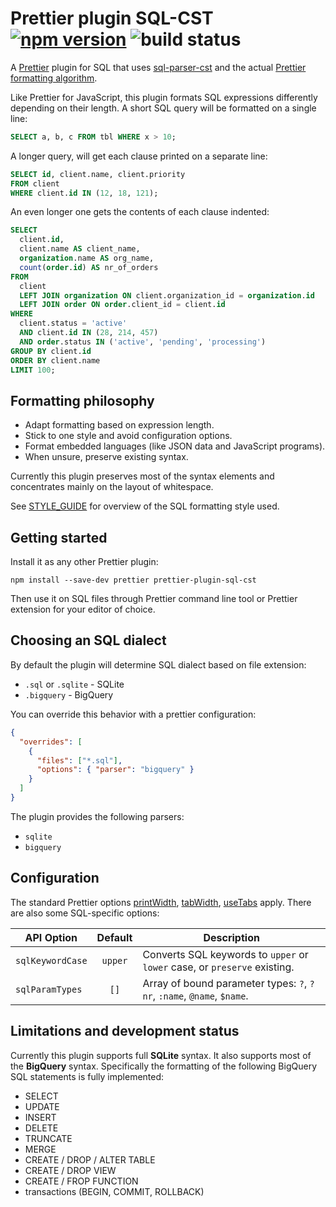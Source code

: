 # Prettier plugin SQL-CST [![npm version](https://img.shields.io/npm/v/prettier-plugin-sql-cst)](https://www.npmjs.com/package/prettier-plugin-sql-cst) ![build status](https://github.com/nene/prettier-plugin-sql-cst/actions/workflows/build.yml/badge.svg)

A [Prettier][] plugin for SQL that uses [sql-parser-cst][] and the
actual [Prettier formatting algorithm][wadler-prettier].

Like Prettier for JavaScript,
this plugin formats SQL expressions differently depending on their length.
A short SQL query will be formatted on a single line:

```sql
SELECT a, b, c FROM tbl WHERE x > 10;
```

A longer query, will get each clause printed on a separate line:

```sql
SELECT id, client.name, client.priority
FROM client
WHERE client.id IN (12, 18, 121);
```

An even longer one gets the contents of each clause indented:

```sql
SELECT
  client.id,
  client.name AS client_name,
  organization.name AS org_name,
  count(order.id) AS nr_of_orders
FROM
  client
  LEFT JOIN organization ON client.organization_id = organization.id
  LEFT JOIN order ON order.client_id = client.id
WHERE
  client.status = 'active'
  AND client.id IN (28, 214, 457)
  AND order.status IN ('active', 'pending', 'processing')
GROUP BY client.id
ORDER BY client.name
LIMIT 100;
```

## Formatting philosophy

- Adapt formatting based on expression length.
- Stick to one style and avoid configuration options.
- Format embedded languages (like JSON data and JavaScript programs).
- When unsure, preserve existing syntax.

Currently this plugin preserves most of the syntax elements
and concentrates mainly on the layout of whitespace.

See [STYLE_GUIDE][] for overview of the SQL formatting style used.

## Getting started

Install it as any other Prettier plugin:

```
npm install --save-dev prettier prettier-plugin-sql-cst
```

Then use it on SQL files through Prettier command line tool or Prettier extension
for your editor of choice.

## Choosing an SQL dialect

By default the plugin will determine SQL dialect based on file extension:

- `.sql` or `.sqlite` - SQLite
- `.bigquery` - BigQuery

You can override this behavior with a prettier configuration:

```json
{
  "overrides": [
    {
      "files": ["*.sql"],
      "options": { "parser": "bigquery" }
    }
  ]
}
```

The plugin provides the following parsers:

- `sqlite`
- `bigquery`

## Configuration

The standard Prettier options [printWidth][], [tabWidth][], [useTabs][] apply.
There are also some SQL-specific options:

| API Option       | Default | Description                                                               |
| ---------------- | :-----: | ------------------------------------------------------------------------- |
| `sqlKeywordCase` | `upper` | Converts SQL keywords to `upper` or `lower` case, or `preserve` existing. |
| `sqlParamTypes`  |  `[]`   | Array of bound parameter types: `?`, `?nr`, `:name`, `@name`, `$name`.    |

## Limitations and development status

Currently this plugin supports full **SQLite** syntax.
It also supports most of the **BigQuery** syntax.
Specifically the formatting of the following BigQuery SQL statements is fully implemented:

- SELECT
- UPDATE
- INSERT
- DELETE
- TRUNCATE
- MERGE
- CREATE / DROP / ALTER TABLE
- CREATE / DROP VIEW
- CREATE / FROP FUNCTION
- transactions (BEGIN, COMMIT, ROLLBACK)

[prettier]: https://prettier.io/
[printWidth]: https://prettier.io/docs/en/options.html#print-width
[tabWidth]: https://prettier.io/docs/en/options.html#tab-width
[useTabs]: https://prettier.io/docs/en/options.html#tabs
[sql-parser-cst]: https://github.com/nene/sql-parser-cst
[wadler-prettier]: http://homepages.inf.ed.ac.uk/wadler/papers/prettier/prettier.pdf
[STYLE_GUIDE]: ./STYLE_GUIDE.md
